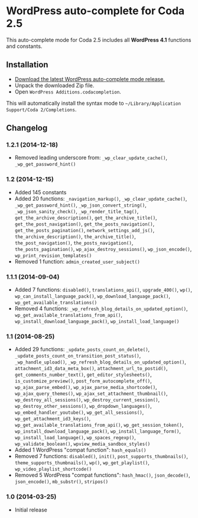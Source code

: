 # WordPress auto-complete for Coda 2.5

This auto-complete mode for Coda 2.5 includes all __WordPress 4.1__ functions and constants.

## Installation

* [Download the latest WordPress auto-complete mode release.](https://github.com/tillkruess/Coda-WordPress-Mode/archive/1.2.1.zip)
* Unpack the downloaded Zip file.
* Open `WordPress Additions.codacompletion`.

This will automatically install the syntax mode to `~/Library/Application Support/Coda 2/Completions`.

## Changelog

### 1.2.1 (2014-12-18)

  - Removed leading underscore from: `_wp_clear_update_cache()`, `_wp_get_password_hint()`

### 1.2 (2014-12-15)

  - Added 145 constants
  - Added 20 functions: `_navigation_markup()`, `_wp_clear_update_cache()`, `_wp_get_password_hint()`, `_wp_json_convert_string()`, `_wp_json_sanity_check()`, `_wp_render_title_tag()`, `get_the_archive_description()`, `get_the_archive_title()`, `get_the_post_navigation()`, `get_the_posts_navigation()`, `get_the_posts_pagination()`, `network_settings_add_js()`, `the_archive_description()`, `the_archive_title()`, `the_post_navigation()`, `the_posts_navigation()`, `the_posts_pagination()`, `wp_ajax_destroy_sessions()`, `wp_json_encode()`, `wp_print_revision_templates()`
  - Removed 1 function: `admin_created_user_subject()`

### 1.1.1 (2014-09-04)

  - Added 7 functions: `disabled()`, `translations_api()`, `upgrade_400()`, `wp()`, `wp_can_install_language_pack()`, `wp_download_language_pack()`, `wp_get_available_translations()`
  - Removed 4 functions: `_wp_refresh_blog_details_on_updated_option()`, `wp_get_available_translations_from_api()`, `wp_install_download_language_pack()`, `wp_install_load_language()`

### 1.1 (2014-08-25)

  - Added 29 functions: `_update_posts_count_on_delete()`, `_update_posts_count_on_transition_post_status()`, `_wp_handle_upload()`, `_wp_refresh_blog_details_on_updated_option()`, `attachment_id3_data_meta_box()`, `attachment_url_to_postid()`, `get_comments_number_text()`, `get_editor_stylesheets()`, `is_customize_preview()`, `post_form_autocomplete_off()`, `wp_ajax_parse_embed()`, `wp_ajax_parse_media_shortcode()`, `wp_ajax_query_themes()`, `wp_ajax_set_attachment_thumbnail()`, `wp_destroy_all_sessions()`, `wp_destroy_current_session()`, `wp_destroy_other_sessions()`, `wp_dropdown_languages()`, `wp_embed_handler_youtube()`, `wp_get_all_sessions()`, `wp_get_attachment_id3_keys()`, `wp_get_available_translations_from_api()`, `wp_get_session_token()`, `wp_install_download_language_pack()`, `wp_install_language_form()`, `wp_install_load_language()`, `wp_spaces_regexp()`, `wp_validate_boolean()`, `wpview_media_sandbox_styles()`
  - Added 1 WordPress "compat function": `hash_equals()`
  - Removed 7 functions: `disabled()`, `init()`, `post_supports_thumbnails()`, `theme_supports_thumbnails()`, `wp()`, `wp_get_playlist()`, `wp_video_playlist_shortcode()`
  - Removed 5 WordPress "compat functions": `hash_hmac()`, `json_decode()`, `json_encode()`, `mb_substr()`, `stripos()`

### 1.0 (2014-03-25)

  - Initial release
